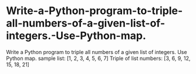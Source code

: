 # Write-a-Python-program-to-triple-all-numbers-of-a-given-list-of-integers.-Use-Python-map.
Write a Python program to triple all numbers of a given list of integers. Use Python map.    sample list: [1, 2, 3, 4, 5, 6, 7]    Triple of list numbers:  [3, 6, 9, 12, 15, 18, 21]
